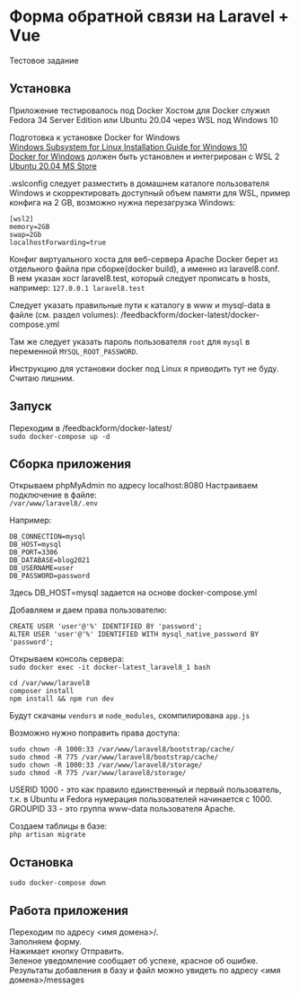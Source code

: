 # Форма обратной связи на Laravel + Vue
Тестовое задание
## Установка
Приложение тестировалось под Docker
Хостом для Docker служил Fedora 34 Server Edition или Ubuntu 20.04 через WSL под Windows 10  

Подготовка к установке Docker for Windows  
[Windows Subsystem for Linux Installation Guide for Windows 10](https://docs.microsoft.com/en-us/windows/wsl/install-win10)  
[Docker for Windows](https://desktop.docker.com/win/stable/amd64/Docker%20Desktop%20Installer.exe) должен быть установлен и интегрирован с WSL 2 [Ubuntu 20.04 MS Store](https://www.microsoft.com/en-us/p/ubuntu-2004-lts/9n6svws3rx71?activetab=pivot:overviewtab)

.wslconfig следует разместить в домашнем каталоге пользователя Windows и скорректировать доступный объем памяти для WSL, пример конфига на 2 GB, возможно нужна перезагрузка Windows:  
```
[wsl2]  
memory=2GB  
swap=2Gb  
localhostForwarding=true
```

Конфиг виртуального хоста для веб-сервера Apache Docker берет из отдельного файла при сборке(docker build), а именно из laravel8.conf.  
В нем указан хост laravel8.test, который следует прописать в hosts, например: `127.0.0.1 laravel8.test`  

Следует указать правильные пути к каталогу в www и mysql-data в файле (см. раздел volumes):
/feedbackform/docker-latest/docker-compose.yml  

Там же следует указать пароль пользователя `root` для `mysql` в переменной `MYSQL_ROOT_PASSWORD`.  
  
Инструкцию для установки docker под Linux я приводить тут не буду. Считаю лишним.

## Запуск
Переходим в /feedbackform/docker-latest/  
`sudo docker-compose up -d`

## Сборка приложения
Открываем phpMyAdmin по адресу localhost:8080
Настраиваем подключение в файле:  
`/var/www/laravel8/.env`

Например:
```
DB_CONNECTION=mysql
DB_HOST=mysql
DB_PORT=3306
DB_DATABASE=blog2021
DB_USERNAME=user
DB_PASSWORD=password
```

Здесь DB_HOST=mysql задается на основе docker-compose.yml

Добавляем и даем права пользователю:  
```
CREATE USER 'user'@'%' IDENTIFIED BY 'password';
ALTER USER 'user'@'%' IDENTIFIED WITH mysql_native_password BY 'password';
```
  
Открываем консоль сервера:  
`sudo docker exec -it docker-latest_laravel8_1 bash`
  
```
cd /var/www/laravel8
composer install
npm install && npm run dev
```
  
Будут скачаны `vendors` и `node_modules`, скомпилирована `app.js`  
  
Возможно нужно поправить права доступа:  
```
sudo chown -R 1000:33 /var/www/laravel8/bootstrap/cache/
sudo chmod -R 775 /var/www/laravel8/bootstrap/cache/
sudo chown -R 1000:33 /var/www/laravel8/storage/
sudo chmod -R 775 /var/www/laravel8/storage/
```
  
USERID 1000 - это как правило единственный и первый пользователь, т.к. в Ubuntu и Fedora нумерация пользователей начинается с 1000.  
GROUPID 33 - это группа www-data пользователя Apache.  
  
Создаем таблицы в базе:  
`php artisan migrate`  

## Остановка
`sudo docker-compose down`

## Работа приложения
Переходим по адресу <имя домена>/.  
Заполняем форму.  
Нажимает кнопку Отправить.  
Зеленое уведомление сообщает об успехе, красное об ошибке.  
Результаты добавления в базу и файл можно увидеть по адресу <имя домена>/messages  
